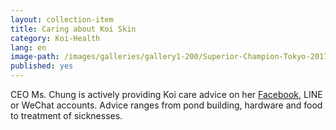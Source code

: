 ```yaml
---
layout: collection-item
title: Caring about Koi Skin
category: Koi-Health
lang: en
image-path: /images/galleries/gallery1-200/Superior-Champion-Tokyo-2017.JPG
published: yes
---
```


CEO Ms. Chung is actively providing Koi care advice on her   [Facebook](https://www.facebook.com/pages/%E8%8F%AF%E9%8C%A6%E9%A1%A7%E5%95%8F%E8%82%A1%E4%BB%BD%E6%9C%89%E9%99%90%E5%85%AC%E5%8F%B8-IKI-Taiwan/1468046100132639), LINE or WeChat accounts. Advice ranges from pond building, hardware and food to treatment of sicknesses.
